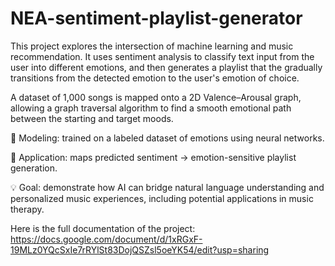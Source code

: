 # NEA-sentiment-playlist-generator

This project explores the intersection of machine learning and music recommendation.
It uses sentiment analysis to classify text input from the user into different emotions, and then generates a playlist that the gradually transitions from the detected emotion to the user's emotion of choice.

A dataset of 1,000 songs is mapped onto a 2D Valence–Arousal graph, allowing a graph traversal algorithm to find a smooth emotional path between the starting and target moods.

🧠 Modeling: trained on a labeled dataset of emotions using neural networks.

🎵 Application: maps predicted sentiment → emotion-sensitive playlist generation.

💡 Goal: demonstrate how AI can bridge natural language understanding and personalized music experiences, including potential applications in music therapy.

Here is the full documentation of the project: https://docs.google.com/document/d/1xRGxF-19MLz0YQcSxIe7rRYlSt83DojQSZsl5oeYK54/edit?usp=sharing
